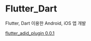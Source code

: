 # Flutter_Dart
Flutter, Dart 이용한 Android, iOS 앱 개발



<a href="/blob/main/example/lib/main.dart" >flutter_adid_plugin 0.0.1</a>
